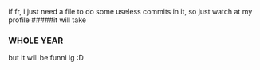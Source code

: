 if fr, i just need a file to do some useless commits in it, so just watch at my profile
#####it will take
### WHOLE YEAR
but it will be funni ig :D
